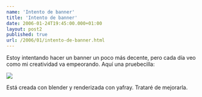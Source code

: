 ```yaml
---
name: 'Intento de banner'
title: 'Intento de banner'
date: 2006-01-24T19:45:00.000+01:00
layout: post2
published: true
url: /2006/01/intento-de-banner.html
---
```


Estoy intentando hacer un banner un poco más decente, pero cada día veo como mi creatividad va empeorando. Aquí una pruebecilla:  
  
[![](http://photos1.blogger.com/blogger/2315/213/320/imgen1.jpg)](http://photos1.blogger.com/blogger/2315/213/1600/imgen1.jpg)  
  
Está creada con blender y renderizada con yafray. Trataré de mejorarla.